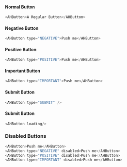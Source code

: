 #### Normal Button

```js
<AHButton>A Regular Button</AHButton>
```

#### Negative Button

```js
<AHButton type="NEGATIVE">Push me</AHButton>
```

#### Positive Button

```js
<AHButton type="POSITIVE">Push me</AHButton>
```

#### Important Button

```js
<AHButton type="IMPORTANT">Push me</AHButton>
```

#### Submit Button

```js
<AHButton type="SUBMIT" />
```


#### Submit Button

```js
<AHButton loading/>
```

### Disabled Buttons

```js
<AHButton>Push me</AHButton>
<AHButton type="NEGATIVE" disabled>Push me</AHButton>
<AHButton type="POSITIVE" disabled>Push me</AHButton>
<AHButton type="IMPORTANT" disabled>Push me</AHButton>
```
